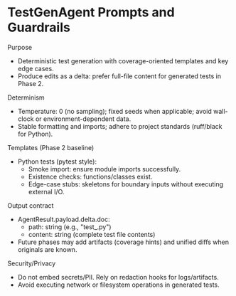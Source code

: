 # TestGenAgent Prompts and Guardrails

Purpose
- Deterministic test generation with coverage-oriented templates and key edge cases.
- Produce edits as a delta: prefer full-file content for generated tests in Phase 2.

Determinism
- Temperature: 0 (no sampling); fixed seeds when applicable; avoid wall-clock or environment-dependent data.
- Stable formatting and imports; adhere to project standards (ruff/black for Python).

Templates (Phase 2 baseline)
- Python tests (pytest style):
  - Smoke import: ensure module imports successfully.
  - Existence checks: functions/classes exist.
  - Edge-case stubs: skeletons for boundary inputs without executing external I/O.

Output contract
- AgentResult.payload.delta.doc:
  - path: string (e.g., "test_<module>.py")
  - content: string (complete test file contents)
- Future phases may add artifacts (coverage hints) and unified diffs when originals are known.

Security/Privacy
- Do not embed secrets/PII. Rely on redaction hooks for logs/artifacts.
- Avoid executing network or filesystem operations in generated tests.

